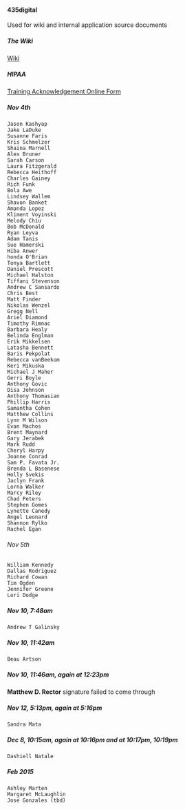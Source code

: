 #### 435digital
Used for wiki and internal application source documents

##### The Wiki
[Wiki](https://github.com/435Digital/435Digital/wiki)

##### HIPAA
[Training Acknowledgement Online Form](http://salesforms435.wpengine.com/hipaa/)

##### Nov 4th

```
Jason Kashyap
Jake LaDuke
Susanne Faris
Kris Schmelzer
Shaina Marnell
Alex Bruner
Sarah Carson
Laura Fitzgerald
Rebecca Heithoff
Charles Gainey
Rich Funk
Bola Awe
Lindsey Wallem
Shavon Banket
Amanda Lopez
Kliment Voyinski
Melody Chiu
Bob McDonald
Ryan Leyva
Adam Tanis
Sue Hamerski
Hiba Anwer
honda O'Brian
Tonya Bartlett
Daniel Prescott
Michael Halston
Tiffani Stevenson
Andrew C Sansardo
Chris Best
Matt Finder
Nikolas Wenzel
Gregg Nell
Ariel Diamond
Timothy Rimnac
Barbara Healy
Belinda Englman
Erik Mikkelsen
Latasha Bennett
Baris Pekpolat
Rebecca vanBeekom
Keri Mikuska
Michael J Maher
Gerri Boyle
Anthony Govic
Disa Johnson
Anthony Thomasian
Phillip Harris
Samantha Cohen
Matthew Collins
Lynn M Wilson
Evan Machos
Brent Maynard
Gary Jerabek
Mark Rudd
Cheryl Harpy
Joanne Conrad
Sam P. Favata Jr.
Brenda L Basenese
Holly Svekis
Jaclyn Frank
Lorna Walker
Marcy Riley
Chad Peters
Stephen Gomes
Lynette Canedy
Angel Leonard
Shannon Rylko
Rachel Egan
```

###### Nov 5th

```
William Kennedy
Dallas Rodriguez
Richard Cowan
Tim Ogden
Jennifer Greene
Lori Dodge
```

##### Nov 10, 7:48am

```
Andrew T Galinsky
```

##### Nov 10, 11:42am

```
Beau Artson
```

##### Nov 10, 11:46am, again at 12:23pm

**Matthew D. Rector** signature failed to come through

##### Nov 12, 5:13pm, again at 5:16pm

```
Sandra Mata
```

##### Dec 8, 10:15am, again at 10:16pm and at 10:17pm, 10:19pm

```
Dashiell Natale
```

##### Feb 2015

```
Ashley Marten
Margaret McLaughlin
Jose Gonzales (tbd)
```
